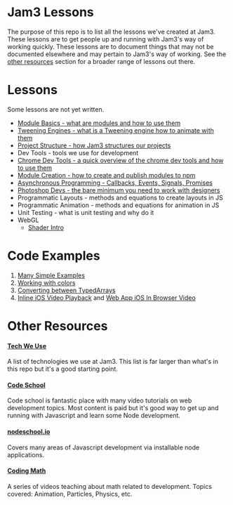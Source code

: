 # Jam3 Lessons

The purpose of this repo is to list all the lessons we've created at Jam3. These lessons are to get people up and running with Jam3's way of working quickly. These lessons are to document things that may not be documented elsewhere and may pertain to Jam3's way of working. See the [other resources](#other-resources) section for a broader range of lessons out there.

# Lessons

Some lessons are not yet written.

- [Module Basics - what are modules and how to use them](https://github.com/Jam3/jam3-lesson-module-basics)
- [Tweening Engines - what is a Tweening engine how to animate with them](https://github.com/Jam3/jam3-lesson-tweening/)
- [Project Structure - how Jam3 structures our projects](https://github.com/Jam3/jam3-lesson-project-structure)
- Dev Tools - tools we use for development
- [Chrome Dev Tools - a quick overview of the chrome dev tools and how to use them](https://github.com/Jam3/jam3-lesson-chrome-dev-tools) 
- [Module Creation - how to create and publish modules to npm](https://github.com/mattdesl/jam3-lesson-module-creation)
- [Asynchronous Programming - Callbacks, Events, Signals, Promises](https://github.com/Jam3/jam3-lesson-asyncjs)
- [Photoshop Devs - the bare minimum you need to work with designers](https://github.com/Jam3/jam3-lesson-photoshop)
- Programmatic Layouts - methods and equations to create layouts in JS
- Programmatic Animation - methods and equations for animation in JS
- Unit Testing - what is unit testing and why do it
- WebGL
  - [Shader Intro](https://github.com/Jam3/jam3-lesson-webgl-shader-intro)

# Code Examples

1. [Many Simple Examples](https://github.com/samdutton/simpl)
2. [Working with colors](https://gist.github.com/MikkoH/f8752d979f904d9c8690)
3. [Converting between TypedArrays](https://gist.github.com/MikkoH/f8c5148871bb3ba57455)
4. [Inline iOS Video Playback](https://github.com/Jam3/ios-video-test) and [Web App iOS In Browser Video](https://github.com/Jam3/ios-browser-video-example)

# Other Resources

#### [Tech We Use](https://github.com/Jam3/tech_we_use)

A list of technologies we use at Jam3. This list is far larger than what's in this repo but it's a good starting point.

#### [Code School](https://www.codeschool.com/)

Code school is fantastic place with many video tutorials on web development topics. Most content is paid but it's good way to get up and running with Javascript and learn some Node development.

#### [nodeschool.io](http://nodeschool.io/)

Covers many areas of Javascript development via installable node applications.

#### [Coding Math](https://www.youtube.com/user/codingmath)

A series of videos teaching about math related to development. Topics covered: Animation, Particles, Physics, etc.
